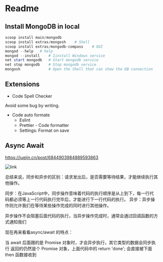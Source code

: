# Readme

## Install MongoDB in local

```powershell
scoop install main/mongodb
scoop install extras/mongosh    # Shell
scoop install extras/mongodb-compass    # GUI
mongod --help   # help
mongod --install    # Iinstall Windows service
net start mongodb   # Start mongodb service
net stop mongodb    # Stop mongodb service
mongosh             # Open the Shell that can show the DB connection
```

## Extensions

- Code Spell Checker

Avoid some bug by writing.

- Code auto formate
  - Eslint
  - Prettier - Code formatter
  - Settings: Format on save

## Async Await

https://juejin.cn/post/6844903984889593863


![link](https://cloud.tencent.com/developer/article/1665737)

总结来说，同步和异步的区别：请求发出后，是否需要等待结果，才能继续执行其他操作。

同步：在JavaScript中，同步操作意味着代码的执行顺序是从上到下，每一行代码都必须等上一行代码执行完毕后，才能进行下一行代码的执行。 
异步：异步操作则允许我们在等待某些操作完成的同时进行其他操作。 

异步操作不会阻塞后面代码的执行，当异步操作完成时，通常会通过回调函数的方式通知我们

现在再来看看async/await 的特点：

当 await 后面跟的是 Promise 对象时，才会异步执行，其它类型的数据会同步执行
返回的仍然是个 Promise 对象，上面代码中的 return 'done'; 会直接被下面 then 函数接收到